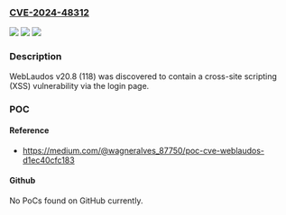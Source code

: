 ### [CVE-2024-48312](https://cve.mitre.org/cgi-bin/cvename.cgi?name=CVE-2024-48312)
![](https://img.shields.io/static/v1?label=Product&message=n%2Fa&color=blue)
![](https://img.shields.io/static/v1?label=Version&message=n%2Fa&color=blue)
![](https://img.shields.io/static/v1?label=Vulnerability&message=n%2Fa&color=brighgreen)

### Description

WebLaudos v20.8 (118) was discovered to contain a cross-site scripting (XSS) vulnerability via the login page.

### POC

#### Reference
- https://medium.com/@wagneralves_87750/poc-cve-weblaudos-d1ec40cfc183

#### Github
No PoCs found on GitHub currently.

